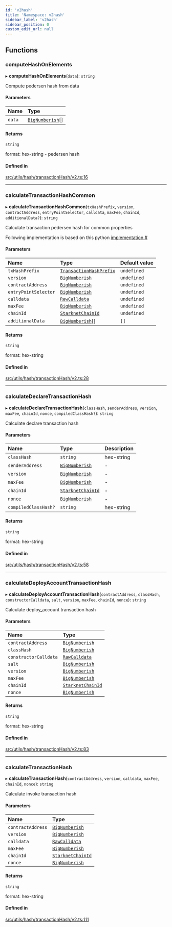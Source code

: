 ```yaml
---
id: 'v2hash'
title: 'Namespace: v2hash'
sidebar_label: 'v2hash'
sidebar_position: 0
custom_edit_url: null
---
```


## Functions

### computeHashOnElements

▸ **computeHashOnElements**(`data`): `string`

Compute pedersen hash from data

#### Parameters

| Name   | Type                                      |
| :----- | :---------------------------------------- |
| `data` | [`BigNumberish`](types.md#bignumberish)[] |

#### Returns

`string`

format: hex-string - pedersen hash

#### Defined in

[src/utils/hash/transactionHash/v2.ts:16](https://github.com/starknet-io/starknet.js/blob/v6.11.0/src/utils/hash/transactionHash/v2.ts#L16)

---

### calculateTransactionHashCommon

▸ **calculateTransactionHashCommon**(`txHashPrefix`, `version`, `contractAddress`, `entryPointSelector`, `calldata`, `maxFee`, `chainId`, `additionalData?`): `string`

Calculate transaction pedersen hash for common properties

Following implementation is based on this python [implementation #](https://github.com/starkware-libs/cairo-lang/blob/b614d1867c64f3fb2cf4a4879348cfcf87c3a5a7/src/starkware/starknet/core/os/transaction_hash/transaction_hash.py)

#### Parameters

| Name                 | Type                                                                   | Default value |
| :------------------- | :--------------------------------------------------------------------- | :------------ |
| `txHashPrefix`       | [`TransactionHashPrefix`](../enums/constants.TransactionHashPrefix.md) | `undefined`   |
| `version`            | [`BigNumberish`](types.md#bignumberish)                                | `undefined`   |
| `contractAddress`    | [`BigNumberish`](types.md#bignumberish)                                | `undefined`   |
| `entryPointSelector` | [`BigNumberish`](types.md#bignumberish)                                | `undefined`   |
| `calldata`           | [`RawCalldata`](types.md#rawcalldata)                                  | `undefined`   |
| `maxFee`             | [`BigNumberish`](types.md#bignumberish)                                | `undefined`   |
| `chainId`            | [`StarknetChainId`](../enums/constants.StarknetChainId.md)             | `undefined`   |
| `additionalData`     | [`BigNumberish`](types.md#bignumberish)[]                              | `[]`          |

#### Returns

`string`

format: hex-string

#### Defined in

[src/utils/hash/transactionHash/v2.ts:28](https://github.com/starknet-io/starknet.js/blob/v6.11.0/src/utils/hash/transactionHash/v2.ts#L28)

---

### calculateDeclareTransactionHash

▸ **calculateDeclareTransactionHash**(`classHash`, `senderAddress`, `version`, `maxFee`, `chainId`, `nonce`, `compiledClassHash?`): `string`

Calculate declare transaction hash

#### Parameters

| Name                 | Type                                                       | Description |
| :------------------- | :--------------------------------------------------------- | :---------- |
| `classHash`          | `string`                                                   | hex-string  |
| `senderAddress`      | [`BigNumberish`](types.md#bignumberish)                    | -           |
| `version`            | [`BigNumberish`](types.md#bignumberish)                    | -           |
| `maxFee`             | [`BigNumberish`](types.md#bignumberish)                    | -           |
| `chainId`            | [`StarknetChainId`](../enums/constants.StarknetChainId.md) | -           |
| `nonce`              | [`BigNumberish`](types.md#bignumberish)                    | -           |
| `compiledClassHash?` | `string`                                                   | hex-string  |

#### Returns

`string`

format: hex-string

#### Defined in

[src/utils/hash/transactionHash/v2.ts:58](https://github.com/starknet-io/starknet.js/blob/v6.11.0/src/utils/hash/transactionHash/v2.ts#L58)

---

### calculateDeployAccountTransactionHash

▸ **calculateDeployAccountTransactionHash**(`contractAddress`, `classHash`, `constructorCalldata`, `salt`, `version`, `maxFee`, `chainId`, `nonce`): `string`

Calculate deploy_account transaction hash

#### Parameters

| Name                  | Type                                                       |
| :-------------------- | :--------------------------------------------------------- |
| `contractAddress`     | [`BigNumberish`](types.md#bignumberish)                    |
| `classHash`           | [`BigNumberish`](types.md#bignumberish)                    |
| `constructorCalldata` | [`RawCalldata`](types.md#rawcalldata)                      |
| `salt`                | [`BigNumberish`](types.md#bignumberish)                    |
| `version`             | [`BigNumberish`](types.md#bignumberish)                    |
| `maxFee`              | [`BigNumberish`](types.md#bignumberish)                    |
| `chainId`             | [`StarknetChainId`](../enums/constants.StarknetChainId.md) |
| `nonce`               | [`BigNumberish`](types.md#bignumberish)                    |

#### Returns

`string`

format: hex-string

#### Defined in

[src/utils/hash/transactionHash/v2.ts:83](https://github.com/starknet-io/starknet.js/blob/v6.11.0/src/utils/hash/transactionHash/v2.ts#L83)

---

### calculateTransactionHash

▸ **calculateTransactionHash**(`contractAddress`, `version`, `calldata`, `maxFee`, `chainId`, `nonce`): `string`

Calculate invoke transaction hash

#### Parameters

| Name              | Type                                                       |
| :---------------- | :--------------------------------------------------------- |
| `contractAddress` | [`BigNumberish`](types.md#bignumberish)                    |
| `version`         | [`BigNumberish`](types.md#bignumberish)                    |
| `calldata`        | [`RawCalldata`](types.md#rawcalldata)                      |
| `maxFee`          | [`BigNumberish`](types.md#bignumberish)                    |
| `chainId`         | [`StarknetChainId`](../enums/constants.StarknetChainId.md) |
| `nonce`           | [`BigNumberish`](types.md#bignumberish)                    |

#### Returns

`string`

format: hex-string

#### Defined in

[src/utils/hash/transactionHash/v2.ts:111](https://github.com/starknet-io/starknet.js/blob/v6.11.0/src/utils/hash/transactionHash/v2.ts#L111)
